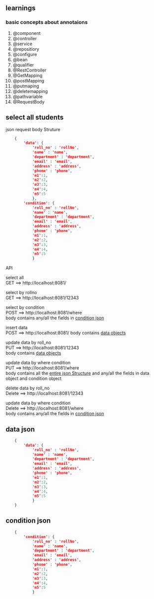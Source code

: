 ## learnings
### basic concepts about annotaions 
1. @component
2. @controller
3. @service
4. @repositiory
5. @configure
6. @bean
7. @qualifier
8. @RestController
9. @GetMapping
10. @postMapping
11. @putmaping
12. @deletemapping
13. @pathvariable
14. @RequestBody



## select all students
<a name="js">json request body Struture</a>
```json
    {
        'data': {
            'roll_no' : 'rollNo',
	        'name' : 'name',
        	'department' : 'department',
	        'email' : 'email',
    	    'address' : 'address',
    	    'phone' : 'phone',
            'm1':1,
            'm2':2,
            'm3':3,
            'm4':4,
            'm5':5
            },
        'condition': {
            'roll_no' : 'rollNo',
	        'name' : 'name',
        	'department' : 'department',
	        'email' : 'email',
    	    'address' : 'address',
    	    'phone' : 'phone',
            'm1':1,
            'm2':2,
            'm3':3,
            'm4':4,
            'm5':5
            }
```

API

select all<br>
GET ==> http://localhost:8081/

select by rollno
<br>GET ==> http://localhost:8081/12343

select by condition <br>
POST ==> http://localhost:8081/where <br> 
body contains any/all the fields in [condition json](#condition_json)

insert data<br>
POST ==> http://localhost:8081/
body contains [data objects](#do)

update data by roll_no<br>
PUT ==> http://localhost:8081/12343<br> 
body contains [data objects](#do)

update data by where condition<br>
PUT ==> http://localhost:8081/where<br> 
body contains all the [entire json Structure](#js) and any/all the fields in data object and condition object

delete data by roll_no<br>
Delete ==> http://localhost:8081/12343<br> 

update data by where condition<br>
Delete ==> http://localhost:8081/where<br> 
body contains any/all the fields in [condition json](#condition_json)










## <a name="do"></a> data json
```json
    {
        'data': {
            'roll_no' : 'rollNo',
	        'name' : 'name',
        	'department' : 'department',
	        'email' : 'email',
    	    'address' : 'address',
    	    'phone' : 'phone',
            'm1':1,
            'm2':2,
            'm3':3,
            'm4':4,
            'm5':5
            }
    }
```
## <a name="condition_json"> condition json </a>
```json
    {
        'condition': {
            'roll_no' : 'rollNo',
	        'name' : 'name',
        	'department' : 'department',
	        'email' : 'email',
    	    'address' : 'address',
    	    'phone' : 'phone',
            'm1':1,
            'm2':2,
            'm3':3,
            'm4':4,
            'm5':5
            }
```